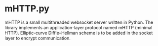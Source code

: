 # mHTTP.py 

mHTTP is a small multithreaded websocket server written in Python. The library implements an application-layer protocol named mHTTP (minimal HTTP).
Elliptic-curve Diffie–Hellman scheme is to be added in the socket layer to encrypt communication. 



